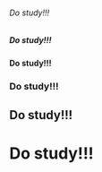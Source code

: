 
###### Do study!!!
##### Do study!!!
#### Do study!!!
### Do study!!!
## Do study!!!
# Do study!!!

